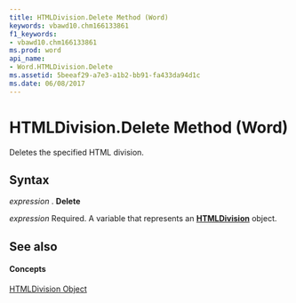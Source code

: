 ```yaml
---
title: HTMLDivision.Delete Method (Word)
keywords: vbawd10.chm166133861
f1_keywords:
- vbawd10.chm166133861
ms.prod: word
api_name:
- Word.HTMLDivision.Delete
ms.assetid: 5beeaf29-a7e3-a1b2-bb91-fa433da94d1c
ms.date: 06/08/2017
---
```



# HTMLDivision.Delete Method (Word)

Deletes the specified HTML division.


## Syntax

 _expression_ . **Delete**

 _expression_ Required. A variable that represents an **[HTMLDivision](Word.HTMLDivision.md)** object.


## See also


#### Concepts


[HTMLDivision Object](Word.HTMLDivision.md)

